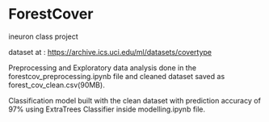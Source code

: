 # ForestCover
ineuron class project

dataset at : https://archive.ics.uci.edu/ml/datasets/covertype

Preprocessing and Exploratory data analysis done in the forestcov_preprocessing.ipynb file and cleaned dataset saved as forest_cov_clean.csv(90MB).

Classification model built with the clean dataset with prediction accuracy of 97% using ExtraTrees Classifier inside modelling.ipynb file.
